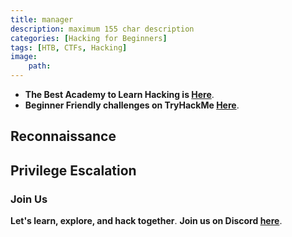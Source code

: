 ```yaml
---
title: manager
description: maximum 155 char description
categories: [Hacking for Beginners]
tags: [HTB, CTFs, Hacking]
image:
    path:
---
```



- **The Best Academy to Learn Hacking is [Here](https://affiliate.hackthebox.com/nenandjabhata)**.
- **Beginner Friendly challenges on TryHackMe [Here](https://tryhackme.com/signup?referrer=61e8a27ddd3f3b00496505d1)**.


## Reconnaissance


## Privilege Escalation


### Join Us
**Let's learn, explore, and hack together**. **Join us on Discord [here](https://discord.gg/wBT9wr9ruG)**.
